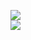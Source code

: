 [![](https://img.shields.io/badge/Made%20With-Github%20Spray-lightgrey.svg?style=for-the-badge&logo=github)](https://github.com/Annihil/github-spray#20219)  
[![](https://i.imgur.com/2DrTn0Z.gif)](https://github.com/Annihil/github-spray)